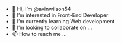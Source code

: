 - 👋 Hi, I’m @avinwilson54
- 👀 I’m interested in Front-End Developer
- 🌱 I’m currently learning Web development
- 💞️ I’m looking to collaborate on ...
- 📫 How to reach me ...

<!---
avinwilson54/avinwilson54 is a ✨ special ✨ repository because its `README.md` (this file) appears on your GitHub profile.
You can click the Preview link to take a look at your changes.
--->
